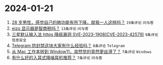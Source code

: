 # 2024-01-21

1. [28 岁男性，感觉自己的肺功能有所下降，就我一人这样吗？](https://www.v2ex.com/t/1010367) `19条评论` `问与答`
1. [eizo 显示器是智商税吗？](https://www.v2ex.com/t/1010365) `13条评论` `问与答`
1. [三星默认输入法 https 降级漏洞 SVE-2023-1908(CVE-2023-42579)](https://www.v2ex.com/t/1010368) `9条评论` `信息安全`
1. [Telegram 防封禁这块大家有什么经验吗？](https://www.v2ex.com/t/1010381) `8条评论` `Telegram`
1. [从 Mac 工作本转到 Window11，突然觉的竟然更丝滑了？](https://www.v2ex.com/t/1010377) `7条评论` `Windows`
1. [有什么好的入耳式降噪耳机推荐？](https://www.v2ex.com/t/1010366) `7条评论` `问与答`
